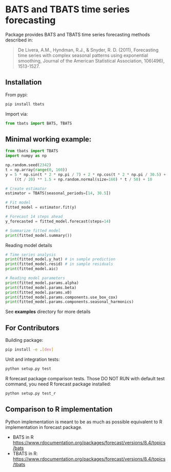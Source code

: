 # BATS and TBATS time series forecasting

Package provides BATS and TBATS time series forecasting methods described in:

> De Livera, A.M., Hyndman, R.J., & Snyder, R. D. (2011), Forecasting time series with complex seasonal patterns using exponential smoothing, Journal of the American Statistical Association, 106(496), 1513-1527.


## Installation

From pypi:

```bash
pip install tbats
```

Import via:

```python
from tbats import BATS, TBATS
```

## Minimal working example:

```python
from tbats import TBATS
import numpy as np

np.random.seed(2342)
t = np.array(range(0, 160))
y = 5 * np.sin(t * 2 * np.pi / 7) + 2 * np.cos(t * 2 * np.pi / 30.5) + \
    ((t / 20) ** 1.5 + np.random.normal(size=160) * t / 50) + 10

# Create estimator
estimator = TBATS(seasonal_periods=[14, 30.5])

# Fit model
fitted_model = estimator.fit(y)

# Forecast 14 steps ahead
y_forecasted = fitted_model.forecast(steps=14)

# Summarize fitted model
print(fitted_model.summary())
```

Reading model details

```python
# Time series analysis
print(fitted_model.y_hat) # in sample prediction
print(fitted_model.resid) # in sample residuals
print(fitted_model.aic)

# Reading model parameters
print(fitted_model.params.alpha)
print(fitted_model.params.beta)
print(fitted_model.params.x0)
print(fitted_model.params.components.use_box_cox)
print(fitted_model.params.components.seasonal_harmonics)
```

See **examples** directory for more details

## For Contributors

Building package:

```bash
pip install -e .[dev]
```

Unit and integration tests:

```bash
python setup.py test
```

R forecast package comparison tests. Those DO NOT RUN with default test command, you need R forecast package installed:
```bash
python setup.py test_r
```

## Comparison to R implementation

Python implementation is meant to be as much as possible equivalent to R implementation in forecast package.

- BATS in R https://www.rdocumentation.org/packages/forecast/versions/8.4/topics/bats
- TBATS in R: https://www.rdocumentation.org/packages/forecast/versions/8.4/topics/tbats






